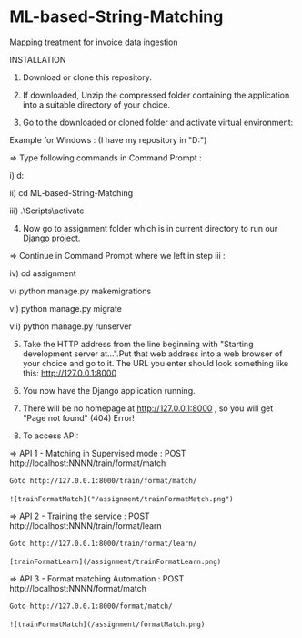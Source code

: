 # ML-based-String-Matching
Mapping treatment for invoice data ingestion

INSTALLATION

1) Download or clone this repository.

2) If downloaded, Unzip the compressed folder containing the application into a suitable directory of your choice.

3) Go to the downloaded or cloned folder and activate virtual environment:

Example for Windows : (I have my repository in "D:")

=> Type following commands in Command Prompt :

i) d:

ii) cd ML-based-String-Matching

iii) .\Scripts\activate

4) Now go to assignment folder which is in current directory to run our Django project.

=> Continue in Command Prompt where we left in step iii :

iv) cd assignment

v) python manage.py makemigrations

vi) python manage.py migrate

vii) python manage.py runserver

5) Take the HTTP address from the line beginning with "Starting development server at...".Put that web address into a web browser of your choice and go to it. The URL you enter should look something like this: http://127.0.0.1:8000

6) You now have the Django application running.

7) There will be no homepage at http://127.0.0.1:8000 , so you will get "Page not found" (404) Error!

8) To access API:

=> API 1 - Matching in Supervised mode : POST http://localhost:NNNN/train/format/match
    
    Goto http://127.0.0.1:8000/train/format/match/

    ![trainFormatMatch]("/assignment/trainFormatMatch.png")

=> API 2 - Training the service : POST http://localhost:NNNN/train/format/learn
    
    Goto http://127.0.0.1:8000/train/format/learn/

    [trainFormatLearn](/assignment/trainFormatLearn.png)

=> API 3 - Format matching Automation : POST http://localhost:NNNN/format/match
 
    Goto http://127.0.0.1:8000/format/match/

    ![trainFormatMatch](/assignment/formatMatch.png)

